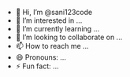 - 👋 Hi, I’m @sani123code
- 👀 I’m interested in ...
- 🌱 I’m currently learning ...
- 💞️ I’m looking to collaborate on ...
- 📫 How to reach me ...
- 😄 Pronouns: ...
- ⚡ Fun fact: ...

<!---
sani123code/sani123code is a ✨ special ✨ repository because its `README.md` (this file) appears on your GitHub profile.
You can click the Preview link to take a look at your changes.
--->
